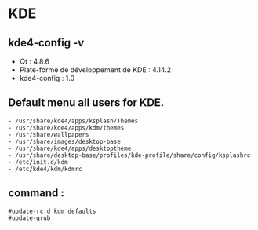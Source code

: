 # KDE

## kde4-config -v
- Qt : 4.8.6
- Plate-forme de développement de KDE : 4.14.2
- kde4-config : 1.0

## Default menu all users for KDE.

	- /usr/share/kde4/apps/ksplash/Themes
	- /usr/share/kde4/apps/kdm/themes
	- /usr/share/wallpapers
	- /usr/share/images/desktop-base
	- /usr/share/kde4/apps/desktoptheme
	- /usr/share/desktop-base/profiles/kde-profile/share/config/ksplashrc
	- /etc/init.d/kdm
	- /etc/kde4/kdm/kdmrc

## command :
	#update-rc.d kdm defaults
	#update-grub
